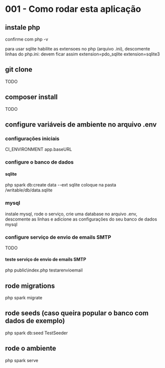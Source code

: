 # 001 - Como rodar esta aplicação

## instale php

confirme com php -v

para usar sqlite habilite as extensoes no php (arquivo .ini), descomente linhas do php.ini: devem ficar assim
	extension=pdo_sqlite
	extension=sqlite3


## git clone

TODO


## composer install

TODO


## configure variáveis de ambiente no arquivo .env

### configurações iniciais

CI_ENVIRONMENT
app.baseURL

### configure o banco de dados 

#### sqlite

php spark db:create data --ext sqlite
coloque na pasta /writable/db/data.sqlite

### mysql

instale mysql, rode o serviço, crie uma database
no arquivo .env, descomente as linhas e adicione as configurações do seu banco de dados mysql

### configure serviço de envio de emails SMTP

TODO

#### teste serviço de envio de emails SMTP

php public\index.php testarenvioemail


## rode migrations

php spark migrate


## rode seeds (caso queira popular o banco com dados de exemplo)

php spark db:seed TestSeeder


## rode o ambiente

php spark serve

